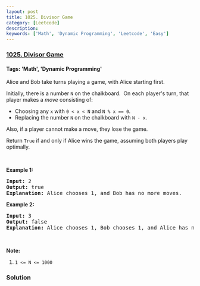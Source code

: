 ```yaml
---
layout: post
title: 1025. Divisor Game
category: [Leetcode]
description: 
keywords: ['Math', 'Dynamic Programming', 'Leetcode', 'Easy']
---
```

### [1025. Divisor Game](https://leetcode.com/problems/divisor-game)

#### Tags: 'Math', 'Dynamic Programming'

<div class="content__u3I1 question-content__JfgR"><div><p>Alice and Bob take turns playing a game, with Alice starting first.</p>
<p>Initially, there is a number <code>N</code> on the chalkboard.  On each player's turn, that player makes a <em>move</em> consisting of:</p>
<ul>
<li>Choosing any <code>x</code> with <code>0 &lt; x &lt; N</code> and <code>N % x == 0</code>.</li>
<li>Replacing the number <code>N</code> on the chalkboard with <code>N - x</code>.</li>
</ul>
<p>Also, if a player cannot make a move, they lose the game.</p>
<p>Return <code>True</code> if and only if Alice wins the game, assuming both players play optimally.</p>
<p> </p>
<ol>
</ol>
<div>
<p><strong>Example 1:</strong></p>
<pre><strong>Input: </strong><span id="example-input-1-1">2</span>
<strong>Output: </strong><span id="example-output-1">true</span>
<strong>Explanation:</strong> Alice chooses 1, and Bob has no more moves.
</pre>
<div>
<p><strong>Example 2:</strong></p>
<pre><strong>Input: </strong><span id="example-input-2-1">3</span>
<strong>Output: </strong><span id="example-output-2">false</span>
<strong>Explanation:</strong> Alice chooses 1, Bob chooses 1, and Alice has no more moves.
</pre>
<p> </p>
<p><strong>Note:</strong></p>
<ol>
<li><code>1 &lt;= N &lt;= 1000</code></li>
</ol>
</div>
</div></div></div>

### Solution
